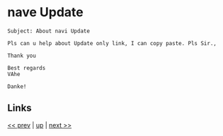 # nave Update

    Subject: About navi Update 

    Pls can u help about Update only link, I can copy paste. Pls Sir.,

    Thank you 

    Best regards 
    VAhe 

    Danke! 

## Links

[<< prev](2022-02-26.md) | [up](../) | [next >> ](2022-08-21.md)
